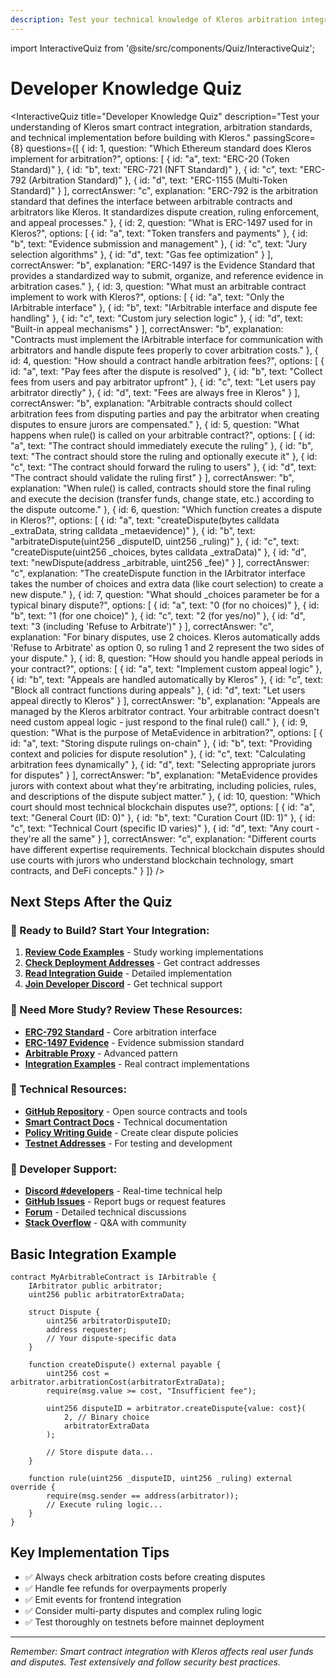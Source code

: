 ```yaml
---
description: Test your technical knowledge of Kleros arbitration integration
---
```


import InteractiveQuiz from '@site/src/components/Quiz/InteractiveQuiz';

# Developer Knowledge Quiz

<InteractiveQuiz
  title="Developer Knowledge Quiz"
  description="Test your understanding of Kleros smart contract integration, arbitration standards, and technical implementation before building with Kleros."
  passingScore={8}
  questions={[
    {
      id: 1,
      question: "Which Ethereum standard does Kleros implement for arbitration?",
      options: [
        { id: "a", text: "ERC-20 (Token Standard)" },
        { id: "b", text: "ERC-721 (NFT Standard)" },
        { id: "c", text: "ERC-792 (Arbitration Standard)" },
        { id: "d", text: "ERC-1155 (Multi-Token Standard)" }
      ],
      correctAnswer: "c",
      explanation: "ERC-792 is the arbitration standard that defines the interface between arbitrable contracts and arbitrators like Kleros. It standardizes dispute creation, ruling enforcement, and appeal processes."
    },
    {
      id: 2,
      question: "What is ERC-1497 used for in Kleros?",
      options: [
        { id: "a", text: "Token transfers and payments" },
        { id: "b", text: "Evidence submission and management" },
        { id: "c", text: "Jury selection algorithms" },
        { id: "d", text: "Gas fee optimization" }
      ],
      correctAnswer: "b",
      explanation: "ERC-1497 is the Evidence Standard that provides a standardized way to submit, organize, and reference evidence in arbitration cases."
    },
    {
      id: 3,
      question: "What must an arbitrable contract implement to work with Kleros?",
      options: [
        { id: "a", text: "Only the IArbitrable interface" },
        { id: "b", text: "IArbitrable interface and dispute fee handling" },
        { id: "c", text: "Custom jury selection logic" },
        { id: "d", text: "Built-in appeal mechanisms" }
      ],
      correctAnswer: "b",
      explanation: "Contracts must implement the IArbitrable interface for communication with arbitrators and handle dispute fees properly to cover arbitration costs."
    },
    {
      id: 4,
      question: "How should a contract handle arbitration fees?",
      options: [
        { id: "a", text: "Pay fees after the dispute is resolved" },
        { id: "b", text: "Collect fees from users and pay arbitrator upfront" },
        { id: "c", text: "Let users pay arbitrator directly" },
        { id: "d", text: "Fees are always free in Kleros" }
      ],
      correctAnswer: "b",
      explanation: "Arbitrable contracts should collect arbitration fees from disputing parties and pay the arbitrator when creating disputes to ensure jurors are compensated."
    },
    {
      id: 5,
      question: "What happens when rule() is called on your arbitrable contract?",
      options: [
        { id: "a", text: "The contract should immediately execute the ruling" },
        { id: "b", text: "The contract should store the ruling and optionally execute it" },
        { id: "c", text: "The contract should forward the ruling to users" },
        { id: "d", text: "The contract should validate the ruling first" }
      ],
      correctAnswer: "b",
      explanation: "When rule() is called, contracts should store the final ruling and execute the decision (transfer funds, change state, etc.) according to the dispute outcome."
    },
    {
      id: 6,
      question: "Which function creates a dispute in Kleros?",
      options: [
        { id: "a", text: "createDispute(bytes calldata _extraData, string calldata _metaevidence)" },
        { id: "b", text: "arbitrateDispute(uint256 _disputeID, uint256 _ruling)" },
        { id: "c", text: "createDispute(uint256 _choices, bytes calldata _extraData)" },
        { id: "d", text: "newDispute(address _arbitrable, uint256 _fee)" }
      ],
      correctAnswer: "c",
      explanation: "The createDispute function in the IArbitrator interface takes the number of choices and extra data (like court selection) to create a new dispute."
    },
    {
      id: 7,
      question: "What should _choices parameter be for a typical binary dispute?",
      options: [
        { id: "a", text: "0 (for no choices)" },
        { id: "b", text: "1 (for one choice)" },
        { id: "c", text: "2 (for yes/no)" },
        { id: "d", text: "3 (including 'Refuse to Arbitrate')" }
      ],
      correctAnswer: "c",
      explanation: "For binary disputes, use 2 choices. Kleros automatically adds 'Refuse to Arbitrate' as option 0, so ruling 1 and 2 represent the two sides of your dispute."
    },
    {
      id: 8,
      question: "How should you handle appeal periods in your contract?",
      options: [
        { id: "a", text: "Implement custom appeal logic" },
        { id: "b", text: "Appeals are handled automatically by Kleros" },
        { id: "c", text: "Block all contract functions during appeals" },
        { id: "d", text: "Let users appeal directly to Kleros" }
      ],
      correctAnswer: "b",
      explanation: "Appeals are managed by the Kleros arbitrator contract. Your arbitrable contract doesn't need custom appeal logic - just respond to the final rule() call."
    },
    {
      id: 9,
      question: "What is the purpose of MetaEvidence in arbitration?",
      options: [
        { id: "a", text: "Storing dispute rulings on-chain" },
        { id: "b", text: "Providing context and policies for dispute resolution" },
        { id: "c", text: "Calculating arbitration fees dynamically" },
        { id: "d", text: "Selecting appropriate jurors for disputes" }
      ],
      correctAnswer: "b",
      explanation: "MetaEvidence provides jurors with context about what they're arbitrating, including policies, rules, and descriptions of the dispute subject matter."
    },
    {
      id: 10,
      question: "Which court should most technical blockchain disputes use?",
      options: [
        { id: "a", text: "General Court (ID: 0)" },
        { id: "b", text: "Curation Court (ID: 1)" },
        { id: "c", text: "Technical Court (specific ID varies)" },
        { id: "d", text: "Any court - they're all the same" }
      ],
      correctAnswer: "c",
      explanation: "Different courts have different expertise requirements. Technical blockchain disputes should use courts with jurors who understand blockchain technology, smart contracts, and DeFi concepts."
    }
  ]}
/>

## Next Steps After the Quiz

### 🚀 Ready to Build? Start Your Integration:
1. **[Review Code Examples](/developers/examples/)** - Study working implementations
2. **[Check Deployment Addresses](/developers/deployment-addresses)** - Get contract addresses
3. **[Read Integration Guide](/integrations/dispute-resolution/smart-contract-integration)** - Detailed implementation
4. **[Join Developer Discord](https://discord.gg/MhXQGCyHd9)** - Get technical support

### 📖 Need More Study? Review These Resources:
- **[ERC-792 Standard](/developers/arbitration-standard/erc-792)** - Core arbitration interface
- **[ERC-1497 Evidence](/developers/arbitration-standard/erc-1497)** - Evidence submission standard
- **[Arbitrable Proxy](/developers/arbitration-standard/arbitrable-proxy)** - Advanced pattern
- **[Integration Examples](/developers/examples/)** - Real contract implementations

### 🔧 Technical Resources:
- **[GitHub Repository](https://github.com/kleros)** - Open source contracts and tools
- **[Smart Contract Docs](/developers/getting-started/)** - Technical documentation  
- **[Policy Writing Guide](/integrations/policy-writing-guide)** - Create clear dispute policies
- **[Testnet Addresses](/developers/deployment-addresses)** - For testing and development

### 💬 Developer Support:
- **[Discord #developers](https://discord.gg/MhXQGCyHd9)** - Real-time technical help
- **[GitHub Issues](https://github.com/kleros)** - Report bugs or request features
- **[Forum](https://forum.kleros.io)** - Detailed technical discussions
- **[Stack Overflow](https://stackoverflow.com/questions/tagged/kleros)** - Q&A with community

## Basic Integration Example

```solidity
contract MyArbitrableContract is IArbitrable {
    IArbitrator public arbitrator;
    uint256 public arbitratorExtraData;
    
    struct Dispute {
        uint256 arbitratorDisputeID;
        address requester;
        // Your dispute-specific data
    }
    
    function createDispute() external payable {
        uint256 cost = arbitrator.arbitrationCost(arbitratorExtraData);
        require(msg.value >= cost, "Insufficient fee");
        
        uint256 disputeID = arbitrator.createDispute{value: cost}(
            2, // Binary choice
            arbitratorExtraData
        );
        
        // Store dispute data...
    }
    
    function rule(uint256 _disputeID, uint256 _ruling) external override {
        require(msg.sender == address(arbitrator));
        // Execute ruling logic...
    }
}
```

## Key Implementation Tips

- ✅ Always check arbitration costs before creating disputes
- ✅ Handle fee refunds for overpayments properly
- ✅ Emit events for frontend integration
- ✅ Consider multi-party disputes and complex ruling logic
- ✅ Test thoroughly on testnets before mainnet deployment

---

*Remember: Smart contract integration with Kleros affects real user funds and disputes. Test extensively and follow security best practices.*